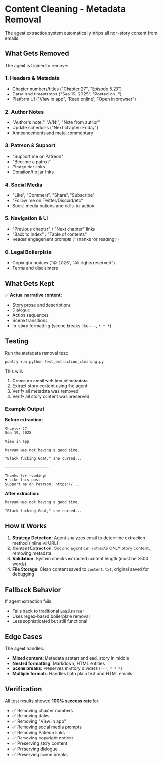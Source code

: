 # Content Cleaning - Metadata Removal

The agent extraction system automatically strips all non-story content from emails.

## What Gets Removed

The agent is trained to remove:

### 1. **Headers & Metadata**
- Chapter numbers/titles ("Chapter 27", "Episode 5.23")
- Dates and timestamps ("Sep 19, 2025", "Posted on...")
- Platform UI ("View in app", "Read online", "Open in browser")

### 2. **Author Notes**
- "Author's note:", "A/N:", "Note from author"
- Update schedules ("Next chapter: Friday")
- Announcements and meta-commentary

### 3. **Patreon & Support**
- "Support me on Patreon"
- "Become a patron"
- Pledge tier links
- Donation/tip jar links

### 4. **Social Media**
- "Like", "Comment", "Share", "Subscribe"
- "Follow me on Twitter/Discord/etc"
- Social media buttons and calls-to-action

### 5. **Navigation & UI**
- "Previous chapter" / "Next chapter" links
- "Back to index" / "Table of contents"
- Reader engagement prompts ("Thanks for reading!")

### 6. **Legal Boilerplate**
- Copyright notices ("© 2025", "All rights reserved")
- Terms and disclaimers

## What Gets Kept

✅ **Actual narrative content:**
- Story prose and descriptions
- Dialogue
- Action sequences
- Scene transitions
- In-story formatting (scene breaks like `---`, `* * *`)

## Testing

Run the metadata removal test:

```bash
poetry run python test_extraction_cleaning.py
```

This will:
1. Create an email with lots of metadata
2. Extract story content using the agent
3. Verify all metadata was removed
4. Verify all story content was preserved

### Example Output

**Before extraction:**
```
Chapter 27
Sep 19, 2025

View in app

Maryam was not having a good time.

"Black fucking Goat," she cursed...

────────────────────

Thanks for reading!
❤️ Like this post
Support me on Patreon: https://...
```

**After extraction:**
```
Maryam was not having a good time.

"Black fucking Goat," she cursed...
```

## How It Works

1. **Strategy Detection**: Agent analyzes email to determine extraction method (inline vs URL)
2. **Content Extraction**: Second agent call extracts ONLY story content, removing metadata
3. **Validation**: System checks extracted content length (must be >500 words)
4. **File Storage**: Clean content saved to `content.txt`, original saved for debugging

## Fallback Behavior

If agent extraction fails:
- Falls back to traditional `EmailParser`
- Uses regex-based boilerplate removal
- Less sophisticated but still functional

## Edge Cases

The agent handles:
- **Mixed content**: Metadata at start and end, story in middle
- **Nested formatting**: Markdown, HTML entities
- **Scene breaks**: Preserves in-story dividers (`---`, `* * *`)
- **Multiple formats**: Handles both plain text and HTML emails

## Verification

All test results showed **100% success rate** for:
- ✅ Removing chapter numbers
- ✅ Removing dates
- ✅ Removing "View in app"
- ✅ Removing social media prompts
- ✅ Removing Patreon links
- ✅ Removing copyright notices
- ✅ Preserving story content
- ✅ Preserving dialogue
- ✅ Preserving scene breaks
